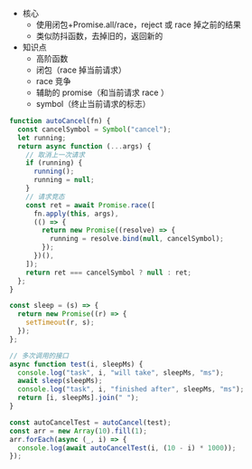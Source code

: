 - 核心
  - 使用闭包+Promise.all/race，reject 或 race 掉之前的结果
  - 类似防抖函数，去掉旧的，返回新的
- 知识点
  - 高阶函数
  - 闭包（race 掉当前请求）
  - race 竞争
  - 辅助的 promise（和当前请求 race ）
  - symbol（终止当前请求的标志）

```javascript
function autoCancel(fn) {
  const cancelSymbol = Symbol("cancel");
  let running;
  return async function (...args) {
    // 取消上一次请求
    if (running) {
      running();
      running = null;
    }
    // 请求竞态
    const ret = await Promise.race([
      fn.apply(this, args),
      (() => {
        return new Promise((resolve) => {
          running = resolve.bind(null, cancelSymbol);
        });
      })(),
    ]);
    return ret === cancelSymbol ? null : ret;
  };
}

const sleep = (s) => {
  return new Promise((r) => {
    setTimeout(r, s);
  });
};

// 多次调用的接口
async function test(i, sleepMs) {
  console.log("task", i, "will take", sleepMs, "ms");
  await sleep(sleepMs);
  console.log("task", i, "finished after", sleepMs, "ms");
  return [i, sleepMs].join(" ");
}

const autoCancelTest = autoCancel(test);
const arr = new Array(10).fill(1);
arr.forEach(async (_, i) => {
  console.log(await autoCancelTest(i, (10 - i) * 1000));
});
```
